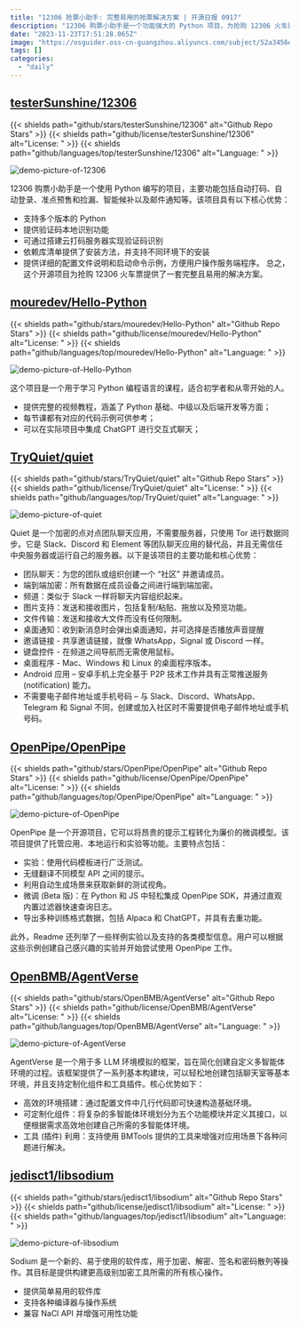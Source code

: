 ```yaml
---
title: "12306 抢票小助手: 完整易用的抢票解决方案 | 开源日报 0917"
description: "12306 购票小助手是一个功能强大的 Python 项目，为抢购 12306 火车票提供了一个完整且易用的解决方案。它提供了自动打码、自动登录、预售和捡漏、智能候补以及邮件通知等功能。它支持多个 Python 版本，提供了本地和云打码的验证码识别功能。项目提供了详细的配置文件说明和启动命令示例，方便用户操作。"
date: "2023-11-23T17:51:28.065Z"
image: "https://osguider.oss-cn-guangzhou.aliyuncs.com/subject/52a3456ee27aa6e02b9bfc409aa60b1a.png"
tags: []
categories:
  - "daily"
---
```


## [testerSunshine/12306](https://github.com/testerSunshine/12306)

{{< shields path="github/stars/testerSunshine/12306" alt="Github Repo Stars" >}} {{< shields path="github/license/testerSunshine/12306" alt="License: " >}} {{< shields path="github/languages/top/testerSunshine/12306" alt="Language: " >}}

![demo-picture-of-12306](https://osguider.oss-cn-guangzhou.aliyuncs.com/subject/73f2ddcffa659fefea88e03e159a15c0.png)

12306 购票小助手是一个使用 Python 编写的项目，主要功能包括自动打码、自动登录、准点预售和捡漏、智能候补以及邮件通知等。该项目具有以下核心优势：

- 支持多个版本的 Python
- 提供验证码本地识别功能
- 可通过搭建云打码服务器实现验证码识别
- 依赖库清单提供了安装方法，并支持不同环境下的安装
- 提供详细的配置文件说明和启动命令示例，方便用户操作服务端程序。
总之，这个开源项目为抢购 12306 火车票提供了一套完整且易用的解决方案。
  
## [mouredev/Hello-Python](https://github.com/mouredev/Hello-Python)

{{< shields path="github/stars/mouredev/Hello-Python" alt="Github Repo Stars" >}} {{< shields path="github/license/mouredev/Hello-Python" alt="License: " >}} {{< shields path="github/languages/top/mouredev/Hello-Python" alt="Language: " >}}

![demo-picture-of-Hello-Python](https://picgo-daily.oss-cn-guangzhou.aliyuncs.com/picgo-daily/2023/98976a8a7428fa6d597588918f846768.webp)

这个项目是一个用于学习 Python 编程语言的课程，适合初学者和从零开始的人。

- 提供完整的视频教程，涵盖了 Python 基础、中级以及后端开发等方面；
- 每节课都有对应的代码示例可供参考；
- 可以在实际项目中集成 ChatGPT 进行交互式聊天；
  
## [TryQuiet/quiet](https://github.com/TryQuiet/quiet)

{{< shields path="github/stars/TryQuiet/quiet" alt="Github Repo Stars" >}} {{< shields path="github/license/TryQuiet/quiet" alt="License: " >}} {{< shields path="github/languages/top/TryQuiet/quiet" alt="Language: " >}}

![demo-picture-of-quiet](https://picgo-daily.oss-cn-guangzhou.aliyuncs.com/picgo-daily/2023/a6736525c3c441454beaf2d1ff6926a3.png)

Quiet 是一个加密的点对点团队聊天应用，不需要服务器，只使用 Tor 进行数据同步。它是 Slack、Discord 和 Element 等团队聊天应用的替代品，并且无需信任中央服务器或运行自己的服务器。以下是该项目的主要功能和核心优势：

- 团队聊天：为您的团队或组织创建一个 “社区” 并邀请成员。
- 端到端加密：所有数据在成员设备之间进行端到端加密。
- 频道：类似于 Slack 一样将聊天内容组织起来。
- 图片支持：发送和接收图片，包括复制/粘贴、拖放以及预览功能。
- 文件传输：发送和接收大文件而没有任何限制。
- 桌面通知：收到新消息时会弹出桌面通知，并可选择是否播放声音提醒
- 邀请链接 - 共享邀请链接，就像 WhatsApp，Signal 或 Discord 一样。
- 键盘控件 - 在频道之间导航而无需使用鼠标。
- 桌面程序 - Mac、Windows 和 Linux 的桌面程序版本。
- Android 应用 – 安卓手机上完全基于 P2P 技术工作并具有正常推送服务 (notification) 能力。
- 不需要电子邮件地址或手机号码 – 与 Slack、Discord、WhatsApp、Telegram 和 Signal 不同，创建或加入社区时不需要提供电子邮件地址或手机号码。
  
## [OpenPipe/OpenPipe](https://github.com/OpenPipe/OpenPipe)

{{< shields path="github/stars/OpenPipe/OpenPipe" alt="Github Repo Stars" >}} {{< shields path="github/license/OpenPipe/OpenPipe" alt="License: " >}} {{< shields path="github/languages/top/OpenPipe/OpenPipe" alt="Language: " >}}

![demo-picture-of-OpenPipe](https://picgo-daily.oss-cn-guangzhou.aliyuncs.com/picgo-daily/2023/b76b47864af853fe03cbce1ebf3dd45d.png)

OpenPipe 是一个开源项目，它可以将昂贵的提示工程转化为廉价的微调模型。该项目提供了托管应用、本地运行和实验等功能。主要特点包括：

- 实验：使用代码模板进行广泛测试。
- 无缝翻译不同模型 API 之间的提示。
- 利用自动生成场景来获取新鲜的测试视角。
- 微调 (Beta 版)：在 Python 和 JS 中轻松集成 OpenPipe SDK，并通过直观内置过滤器快速查询日志。
- 导出多种训练格式数据，包括 Alpaca 和 ChatGPT，并具有去重功能。

此外，Readme 还列举了一些样例实验以及支持的各类模型信息。用户可以根据这些示例创建自己感兴趣的实验并开始尝试使用 OpenPipe 工作。
  
## [OpenBMB/AgentVerse](https://github.com/OpenBMB/AgentVerse)

{{< shields path="github/stars/OpenBMB/AgentVerse" alt="Github Repo Stars" >}} {{< shields path="github/license/OpenBMB/AgentVerse" alt="License: " >}} {{< shields path="github/languages/top/OpenBMB/AgentVerse" alt="Language: " >}}

![demo-picture-of-AgentVerse](https://picgo-daily.oss-cn-guangzhou.aliyuncs.com/picgo-daily/2023/6011d6a9e65e1a546a84ee91781f6207.png)

AgentVerse 是一个用于多 LLM 环境模拟的框架，旨在简化创建自定义多智能体环境的过程。该框架提供了一系列基本构建块，可以轻松地创建包括聊天室等基本环境，并且支持定制化组件和工具插件。核心优势如下：

- 高效的环境搭建：通过配置文件中几行代码即可快速构造基础环境。
- 可定制化组件：将复杂的多智能体环境划分为五个功能模块并定义其接口，以便根据需求高效地创建自己所需的多智能体环境。
- 工具 (插件) 利用：支持使用 BMTools 提供的工具来增强对应用场景下各种问题进行解决。
  
## [jedisct1/libsodium](https://github.com/jedisct1/libsodium)

{{< shields path="github/stars/jedisct1/libsodium" alt="Github Repo Stars" >}} {{< shields path="github/license/jedisct1/libsodium" alt="License: " >}} {{< shields path="github/languages/top/jedisct1/libsodium" alt="Language: " >}}

![demo-picture-of-libsodium](https://osguider.oss-cn-guangzhou.aliyuncs.com/subject/81cd30a1b9e2e46a11a21a259d950f12.png)

Sodium 是一个新的、易于使用的软件库，用于加密、解密、签名和密码散列等操作。其目标是提供构建更高级别加密工具所需的所有核心操作。

- 提供简单易用的软件库
- 支持各种编译器与操作系统
- 兼容 NaCl API 并增强可用性功能
  
